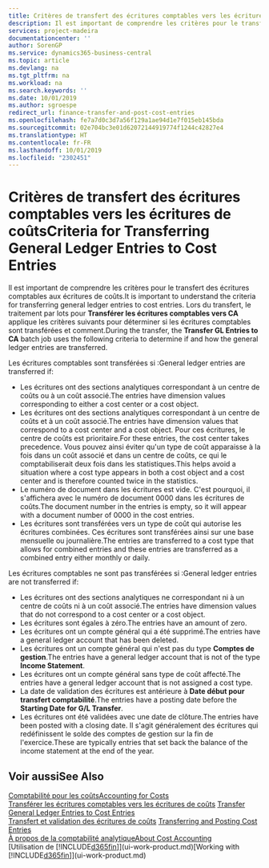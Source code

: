 ```yaml
---
title: Critères de transfert des écritures comptables vers les écritures de coûts | Microsoft Docs
description: Il est important de comprendre les critères pour le transfert des écritures comptables aux écritures de coûts. Lors du transfert, le traitement par lots pour **Transférer les écritures comptables vers CA** applique les critères suivants pour déterminer si les écritures comptables sont transférées et comment.
services: project-madeira
documentationcenter: ''
author: SorenGP
ms.service: dynamics365-business-central
ms.topic: article
ms.devlang: na
ms.tgt_pltfrm: na
ms.workload: na
ms.search.keywords: ''
ms.date: 10/01/2019
ms.author: sgroespe
redirect_url: finance-transfer-and-post-cost-entries
ms.openlocfilehash: fe7a7d0c3d7a56f129a1ae94d1e7f015eb145bda
ms.sourcegitcommit: 02e704bc3e01d62072144919774f1244c42827e4
ms.translationtype: HT
ms.contentlocale: fr-FR
ms.lasthandoff: 10/01/2019
ms.locfileid: "2302451"
---
```

# <a name="criteria-for-transferring-general-ledger-entries-to-cost-entries"></a><span data-ttu-id="c1b5d-104">Critères de transfert des écritures comptables vers les écritures de coûts</span><span class="sxs-lookup"><span data-stu-id="c1b5d-104">Criteria for Transferring General Ledger Entries to Cost Entries</span></span>
<span data-ttu-id="c1b5d-105">Il est important de comprendre les critères pour le transfert des écritures comptables aux écritures de coûts.</span><span class="sxs-lookup"><span data-stu-id="c1b5d-105">It is important to understand the criteria for transferring general ledger entries to cost entries.</span></span> <span data-ttu-id="c1b5d-106">Lors du transfert, le traitement par lots pour **Transférer les écritures comptables vers CA** applique les critères suivants pour déterminer si les écritures comptables sont transférées et comment.</span><span class="sxs-lookup"><span data-stu-id="c1b5d-106">During the transfer, the **Transfer GL Entries to CA** batch job uses the following criteria to determine if and how the general ledger entries are transferred.</span></span>  

<span data-ttu-id="c1b5d-107">Les écritures comptables sont transférées si :</span><span class="sxs-lookup"><span data-stu-id="c1b5d-107">General ledger entries are transferred if:</span></span>  

-   <span data-ttu-id="c1b5d-108">Les écritures ont des sections analytiques correspondant à un centre de coûts ou à un coût associé.</span><span class="sxs-lookup"><span data-stu-id="c1b5d-108">The entries have dimension values corresponding to either a cost center or a cost object.</span></span>  
-   <span data-ttu-id="c1b5d-109">Les écritures ont des sections analytiques correspondant à un centre de coûts et à un coût associé.</span><span class="sxs-lookup"><span data-stu-id="c1b5d-109">The entries have dimension values that correspond to a cost center and a cost object.</span></span> <span data-ttu-id="c1b5d-110">Pour ces écritures, le centre de coûts est prioritaire.</span><span class="sxs-lookup"><span data-stu-id="c1b5d-110">For these entries, the cost center takes precedence.</span></span> <span data-ttu-id="c1b5d-111">Vous pouvez ainsi éviter qu'un type de coût apparaisse à la fois dans un coût associé et dans un centre de coûts, ce qui le comptabiliserait deux fois dans les statistiques.</span><span class="sxs-lookup"><span data-stu-id="c1b5d-111">This helps avoid a situation where a cost type appears in both a cost object and a cost center and is therefore counted twice in the statistics.</span></span>  
-   <span data-ttu-id="c1b5d-112">Le numéro de document dans les écritures est vide. C'est pourquoi, il s'affichera avec le numéro de document 0000 dans les écritures de coûts.</span><span class="sxs-lookup"><span data-stu-id="c1b5d-112">The document number in the entries is empty, so it will appear with a document number of 0000 in the cost entries.</span></span>  
-   <span data-ttu-id="c1b5d-113">Les écritures sont transférées vers un type de coût qui autorise les écritures combinées. Ces écritures sont transférées ainsi sur une base mensuelle ou journalière.</span><span class="sxs-lookup"><span data-stu-id="c1b5d-113">The entries are transferred to a cost type that allows for combined entries and these entries are transferred as a combined entry either monthly or daily.</span></span>  

<span data-ttu-id="c1b5d-114">Les écritures comptables ne sont pas transférées si :</span><span class="sxs-lookup"><span data-stu-id="c1b5d-114">General ledger entries are not transferred if:</span></span>  

-   <span data-ttu-id="c1b5d-115">Les écritures ont des sections analytiques ne correspondant ni à un centre de coûts ni à un coût associé.</span><span class="sxs-lookup"><span data-stu-id="c1b5d-115">The entries have dimension values that do not correspond to a cost center or a cost object.</span></span>  
-   <span data-ttu-id="c1b5d-116">Les écritures sont égales à zéro.</span><span class="sxs-lookup"><span data-stu-id="c1b5d-116">The entries have an amount of zero.</span></span>  
-   <span data-ttu-id="c1b5d-117">Les écritures ont un compte général qui a été supprimé.</span><span class="sxs-lookup"><span data-stu-id="c1b5d-117">The entries have a general ledger account that has been deleted.</span></span>  
-   <span data-ttu-id="c1b5d-118">Les écritures ont un compte général qui n'est pas du type **Comptes de gestion**.</span><span class="sxs-lookup"><span data-stu-id="c1b5d-118">The entries have a general ledger account that is not of the type **Income Statement**.</span></span>  
-   <span data-ttu-id="c1b5d-119">Les écritures ont un compte général sans type de coût affecté.</span><span class="sxs-lookup"><span data-stu-id="c1b5d-119">The entries have a general ledger account that is not assigned a cost type.</span></span>  
-   <span data-ttu-id="c1b5d-120">La date de validation des écritures est antérieure à **Date début pour transfert comptabilité**.</span><span class="sxs-lookup"><span data-stu-id="c1b5d-120">The entries have a posting date before the **Starting Date for G/L Transfer**.</span></span>  
-   <span data-ttu-id="c1b5d-121">Les écritures ont été validées avec une date de clôture.</span><span class="sxs-lookup"><span data-stu-id="c1b5d-121">The entries have been posted with a closing date.</span></span> <span data-ttu-id="c1b5d-122">Il s'agit généralement des écritures qui redéfinissent le solde des comptes de gestion sur la fin de l'exercice.</span><span class="sxs-lookup"><span data-stu-id="c1b5d-122">These are typically entries that set back the balance of the income statement at the end of the year.</span></span>  

## <a name="see-also"></a><span data-ttu-id="c1b5d-123">Voir aussi</span><span class="sxs-lookup"><span data-stu-id="c1b5d-123">See Also</span></span>  
[<span data-ttu-id="c1b5d-124">Comptabilité pour les coûts</span><span class="sxs-lookup"><span data-stu-id="c1b5d-124">Accounting for Costs</span></span>](finance-manage-cost-accounting.md)  
 <span data-ttu-id="c1b5d-125">[Transférer les écritures comptables vers les écritures de coûts](finance-how-to-transfer-general-ledger-entries-to-cost-entries.md) </span><span class="sxs-lookup"><span data-stu-id="c1b5d-125">[Transfer General Ledger Entries to Cost Entries](finance-how-to-transfer-general-ledger-entries-to-cost-entries.md) </span></span>  
 <span data-ttu-id="c1b5d-126">[Transfert et validation des écritures de coûts](finance-transfer-and-post-cost-entries.md) </span><span class="sxs-lookup"><span data-stu-id="c1b5d-126">[Transferring and Posting Cost Entries](finance-transfer-and-post-cost-entries.md) </span></span>  
 [<span data-ttu-id="c1b5d-127">À propos de la comptabilité analytique</span><span class="sxs-lookup"><span data-stu-id="c1b5d-127">About Cost Accounting</span></span>](finance-about-cost-accounting.md)  
 <span data-ttu-id="c1b5d-128">[Utilisation de [!INCLUDE[d365fin](includes/d365fin_md.md)]](ui-work-product.md)</span><span class="sxs-lookup"><span data-stu-id="c1b5d-128">[Working with [!INCLUDE[d365fin](includes/d365fin_md.md)]](ui-work-product.md)</span></span>
